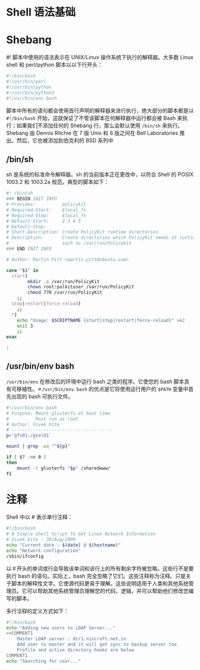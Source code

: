# Shell 语法基础

# Shebang

#! 脚本中使用的语法表示在 UNIX/Linux 操作系统下执行的解释器。大多数 Linux shell 和 perl/python 脚本以以下行开头：

```sh
#!/bin/bash
#!/usr/bin/perl
#!/usr/bin/python
#!/usr/bin/python3
#!/usr/bin/env bash
```

脚本中所有的语句都会使用首行声明的解释器来进行执行，绝大部分的脚本都是以 `#!/bin/bash` 开始，这就保证了不管该脚本在何解释器中运行都会被 Bash 来执行；如果我们不添加任何的 Shebang 行，那么会默认使用 `/bin/sh` 来执行。Shebang 由 Dennis Ritchie 在 7 版 Unix 和 8 版之间在 Bell Laboratories 推出。然后，它也被添加到伯克利的 BSD 系列中

## /bin/sh

sh 是系统的标准命令解释器。sh 的当前版本正在更改中，以符合 Shell 的 POSIX 1003.2 和 1003.2a 规范。典型的脚本如下：

```sh
#! /bin/sh
### BEGIN INIT INFO
# Provides:          policykit
# Required-Start:    $local_fs
# Required-Stop:     $local_fs
# Default-Start:     2 3 4 5
# Default-Stop:
# Short-Description: Create PolicyKit runtime directories
# Description:       Create directories which PolicyKit needs at runtime,
#                    such as /var/run/PolicyKit
### END INIT INFO

# Author: Martin Pitt <martin.pitt@ubuntu.com>

case "$1" in
  start)
        mkdir -p /var/run/PolicyKit
        chown root:polkituser /var/run/PolicyKit
        chmod 770 /var/run/PolicyKit
	;;
  stop|restart|force-reload)
	;;
  *)
	echo "Usage: $SCRIPTNAME {start|stop|restart|force-reload}" >&2
	exit 3
	;;
esac

:
```

## /usr/bin/env bash

`/usr/bin/env` 在修改后的环境中运行 bash 之类的程序。它使您的 bash 脚本具有可移植性。`＃/usr/bin/env bash` 的优点是它将使用运行用户的 `$PATH` 变量中首先出现的 bash 可执行文件。

```sh
#!/usr/bin/env bash
# Purpose: Mount glusterfs at boot time
#          Must run as root
# Author: Vivek Gite
# --------------------------------------
p='gfs01:/gvol01'

mount | grep -wq "^${p}"

if [ $? -ne 0 ]
then
	mount -t glusterfs "$p" /sharedwww/
fi
```

# 注释

Shell 中以 # 表示单行注释：

```sh
#!/bin/bash
# A Simple Shell Script To Get Linux Network Information
# Vivek Gite - 30/Aug/2009
echo "Current date : $(date) @ $(hostname)"
echo "Network configuration"
/sbin/ifconfig
```

以＃开头的单词或行会导致该单词和该行上的所有剩余字符被忽略。这些行不是要执行 bash 的语句。实际上，bash 完全忽略了它们。这些注释称为注释。只是关于脚本的解释性文字。它使源代码更易于理解。这些说明适用于人类和其他系统管理员。它可以帮助其他系统管理员理解您的代码，逻辑，并可以帮助他们修改您编写的脚本。

多行注释的定义方式如下：

```sh
#!/bin/bash
echo "Adding new users to LDAP Server..."
<<COMMENT1
    Master LDAP server : dir1.nixcraft.net.in
    Add user to master and it will get sync to backup server too
    Profile and active directory hooks are below
COMMENT1
echo "Searching for user..."
```
